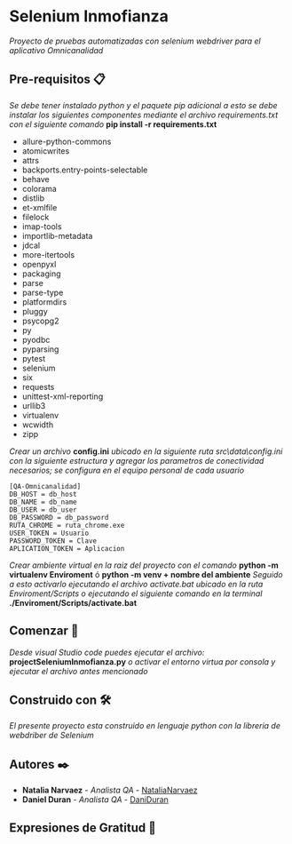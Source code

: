 # Selenium Inmofianza

_Proyecto de pruebas automatizadas con selenium webdriver para el aplicativo Omnicanalidad_

## Pre-requisitos 📋

_Se debe tener instalado python y el paquete pip adicional a esto se debe instalar los siguientes componentes mediante el archivo requirements.txt con el siguiente comando_ **pip install -r requirements.txt**

* allure-python-commons
* atomicwrites
* attrs
* backports.entry-points-selectable
* behave
* colorama
* distlib
* et-xmlfile
* filelock
* imap-tools
* importlib-metadata
* jdcal
* more-itertools
* openpyxl
* packaging
* parse
* parse-type
* platformdirs
* pluggy
* psycopg2
* py
* pyodbc
* pyparsing
* pytest
* selenium
* six
* requests
* unittest-xml-reporting
* urllib3
* virtualenv
* wcwidth
* zipp


_Crear un archivo_ **config.ini** _ubicado en la  siguiente ruta src\data\config.ini con la siguiente estructura y agregar los parametros de conectividad necesarios; se configura en el equipo personal de cada usuario_
```
[QA-Omnicanalidad]
DB_HOST = db_host
DB_NAME = db_name
DB_USER = db_user
DB_PASSWORD = db_password
RUTA_CHROME = ruta_chrome.exe
USER_TOKEN = Usuario
PASSWORD_TOKEN = Clave
APLICATION_TOKEN = Aplicacion
```

_Crear ambiente virtual en la raiz del proyecto con el comando_ **python -m virtualenv Enviroment** ó **python -m venv + nombre del ambiente** _Seguido a esto activarlo ejecutando el archivo activate.bat ubicado en la ruta Enviroment/Scripts o ejecutando el siguiente comando en la terminal_ **./Enviroment/Scripts/activate.bat**
 

## Comenzar 🚀

_Desde visual Studio code puedes ejecutar el archivo:_ **projectSeleniumInmofianza.py**
_o activar el entorno virtua por consola y ejecutar el archivo antes mencionado_


## Construido con 🛠️

_El presente proyecto esta construido en lenguaje python con la libreria de webdriber de Selenium_


## Autores ✒️

* **Natalia Narvaez** - *Analista QA* - [NataliaNarvaez](https://github.com/daninarvaezr)
* **Daniel Duran** - *Analista QA* - [DaniDuran](https://github.com/DaniDuran)


## Expresiones de Gratitud 🎁
